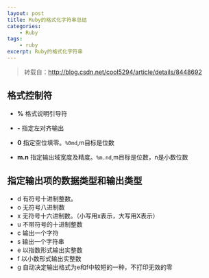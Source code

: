 ```yaml
---
layout: post
title: Ruby的格式化字符串总结
categories:
    - Ruby
tags:
    - ruby
excerpt: Ruby的格式化字符串    
---
```


>转载自：http://blog.csdn.net/cool5294/article/details/8448692

## 格式控制符

* **%**			格式说明引导符

* **-**			指定左对齐输出

* **0**			指定空位填零。`%0md`,m目标是位数

* **m.n**		指定输出域宽度及精度。`%m.nd`,m目标是位数，n是小数位数

## 指定输出项的数据类型和输出类型

* d			有符号十进制整数。
* o			无符号八进制数
* x			无符号十六进制数。（小写用x表示，大写用X表示）
* u			不带符号的十进制整数
* c			输出一个字符
* s			输出一个字符串
* e			以指数形式输出实整数
* f			以小数形式输出实整数
* g			自动决定输出格式为e和f中较短的一种，不打印无效的零







